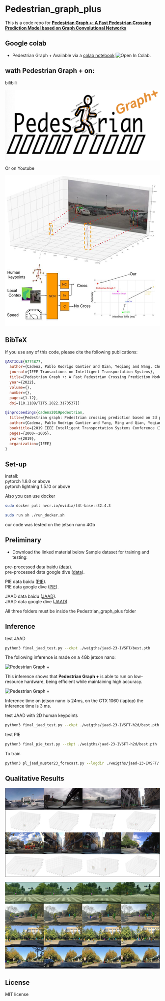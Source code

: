 # Pedestrian_graph_plus
This is a code repo for **[Pedestrian Graph +: A Fast Pedestrian Crossing Prediction Model based on Graph Convolutional Networks](https://www.researchgate.net/publication/360582393_Pedestrian_Graph_A_Fast_Pedestrian_Crossing_Prediction_Model_Based_on_Graph_Convolutional_Networks)**<br>


## Google colab
- Pedestrian Graph + Available via a [colab notebook](https://colab.research.google.com/github/RodrigoGantier/Pedestrian_graph_plus/blob/main/Pedestrian_graph_plus.ipynb) ![Open In Colab](https://colab.research.google.com/assets/colab-badge.svg).


## wath Pedestrian Graph + on:

bilibili <br>

[![peaton](https://github.com/RodrigoGantier/Pedestrian_graph_plus/blob/main/docker/peaton.png)](https://www.bilibili.com/video/BV1JB4y117Ho/)<br>

Or on Youtube <br>

[![3d_ped](https://github.com/RodrigoGantier/Pedestrian_graph_plus/blob/main/docker/new_3d_ped.jpg)](https://www.youtube.com/watch?v=BZxf53VdyjU)<br>


## BibTeX
If you use any of this code, please cite the following publications:<br>

```bibtex
@ARTICLE{9774877,
  author={Cadena, Pablo Rodrigo Gantier and Qian, Yeqiang and Wang, Chunxiang and Yang, Ming},
  journal={IEEE Transactions on Intelligent Transportation Systems}, 
  title={Pedestrian Graph +: A Fast Pedestrian Crossing Prediction Model Based on Graph Convolutional Networks}, 
  year={2022},
  volume={},
  number={},
  pages={1-12},
  doi={10.1109/TITS.2022.3173537}}
``` 
  
```bibtex
@inproceedings{cadena2019pedestrian,
  title={Pedestrian graph: Pedestrian crossing prediction based on 2d pose estimation and graph convolutional networks},
  author={Cadena, Pablo Rodrigo Gantier and Yang, Ming and Qian, Yeqiang and Wang, Chunxiang},
  booktitle={2019 IEEE Intelligent Transportation Systems Conference (ITSC)},
  pages={2000--2005},
  year={2019},
  organization={IEEE}
}
```
## Set-up
install:<br>
pytorch 1.8.0 or above <br>
pytorch lightning 1.5.10 or above <br>

Also you can use docker
```bash
sudo docker pull nvcr.io/nvidia/l4t-base:r32.4.3
```

```bash
sudo run sh ./run_docker.sh
```

our code was tested on the jetson nano 4Gb


## Preliminary
- Download the linked material below
Sample dataset for training and testing: <br>


pre-processed data baidu ([data](https://pan.baidu.com/s/1GiBAR2voRvk15nI2wsKnUQ?pwd=1234)).<br>
pre-processed data google dive ([data](https://drive.google.com/drive/folders/1I9TUDa7FpTrgSrf7_pivlB1O_pJ3U3u9?usp=sharing)).<br>

PIE data baidu ([PIE](https://pan.baidu.com/s/1zKmftUUa96QXMnmOdc24Og?pwd=1234)).<br>
PIE data google dive ([PIE](https://drive.google.com/drive/folders/1PNhyuiAhutkSg8xnc2uXvulm9P_b9De2?usp=sharing)).<br>

JAAD data baidu ([JAAD](https://pan.baidu.com/s/1EgOjuYXQuaSqr8m0jDdkUA?pwd=1234)).<br>
JAAD data google dive ([JAAD](https://drive.google.com/drive/folders/1HWAimRzwlvNBpUucULBb8BfCGht8R4dX?usp=sharing)).<br>

All three folders must be inside the Pedestrian_graph_plus folder <br>

## Inference
test JAAD
```bash
python3 final_jaad_test.py --ckpt ./weigths/jaad-23-IVSFT/best.pth
```
The following inference is made on a 4Gb jetson nano: <br>


![Pedestrian Graph +](https://github.com/RodrigoGantier/Pedestrian_graph_plus/blob/main/docker/jetson_nano.gif)<br>

This inference shows that **Pedestrian Graph +** is able to run on low-resource hardware, being efficient while maintaining high accuracy.<br>

![Pedestrian Graph +](https://github.com/RodrigoGantier/Pedestrian_graph_plus/blob/main/docker/gtx1060.gif)<br>

Inference time on jetson nano is 24ms, on the GTX 1060 (laptop) the inference time is 3 ms.<br>
 
test JAAD with 2D human keypoints
```bash
python3 final_jaad_test.py --ckpt ./weigths/jaad-23-IVSFT-h2d/best.pth
```
test PIE
```bash
python3 final_pie_test.py --ckpt ./weigths/jaad-23-IVSFT-h2d/best.pth
```

To train 
```bash
python3 pl_jaad_muster23_forecast.py --logdir ./weigths/jaad-23-IVSFT/
```


## Qualitative Results

![3D_estimation](https://github.com/RodrigoGantier/Pedestrian_graph_plus/blob/main/docker/3D_estimation.png)<br>

![alpha_ped](https://github.com/RodrigoGantier/Pedestrian_graph_plus/blob/main/docker/alpha_ped.png)<br>

## License

MIT license
